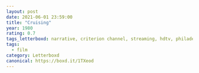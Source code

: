```yaml
---
layout: post 
date: 2021-06-01 23:59:00
title: "Cruising"
year: 1980
rating: 0.7
tags_letterboxd: narrative, criterion channel, streaming, hdtv, philadelphia
tags:
  - film
category: Letterboxd
canonical: https://boxd.it/1TXeod
---
```

